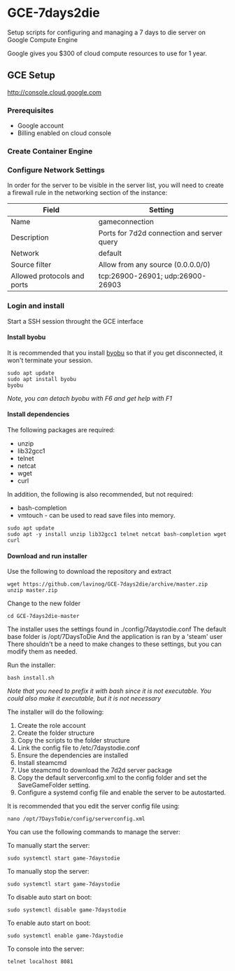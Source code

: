 # GCE-7days2die
Setup scripts for configuring and managing a 7 days to die server on Google Compute Engine

Google gives you $300 of cloud compute resources to use for 1 year.


## GCE Setup
http://console.cloud.google.com

### Prerequisites
* Google account
* Billing enabled on cloud console

### Create Container Engine


### Configure Network Settings
In order for the server to be visible in the server list, you will need to create a firewall rule in the networking section of the instance:

Field|Setting
---|---
Name|gameconnection
Description|Ports for 7d2d connection and server query
Network|default
Source filter|Allow from any source (0.0.0.0/0)
Allowed protocols and ports|tcp:26900-26901; udp:26900-26903

### Login and install
Start a SSH session throught the GCE interface

#### Install byobu
It is recommended that you install [byobu](http://byobu.co/) so that if you get disconnected, it won't terminate your session.
```
sudo apt update
sudo apt install byobu
byobu
```
*Note, you can detach byobu with F6 and get help with F1*

#### Install dependencies
The following packages are required:
* unzip
* lib32gcc1
* telnet
* netcat
* wget
* curl

In addition, the following is also recommended, but not required:
* bash-completion
* vmtouch - can be used to read save files into memory.

```
sudo apt update
sudo apt -y install unzip lib32gcc1 telnet netcat bash-completion wget curl

```

#### Download and run installer
Use the following to download the repository and extract
```
wget https://github.com/lavinog/GCE-7days2die/archive/master.zip
unzip master.zip

```
Change to the new folder
```
cd GCE-7days2die-master
```


The installer uses the settings found in ./config/7daystodie.conf
The default base folder is /opt/7DaysToDie
And the application is ran by a 'steam' user
There shouldn't be a need to make changes to these settings, but you can modify them as needed.

Run the installer:
```
bash install.sh
```
*Note that you need to prefix it with bash since it is not executable.*
*You could also make it executable, but it is not necessary*


The installer will do the following:

1. Create the role account
2. Create the folder structure
3. Copy the scripts to the folder structure
4. Link the config file to /etc/7daystodie.conf
5. Ensure the dependencies are installed
6. Install steamcmd
7. Use steamcmd to download the 7d2d server package
8. Copy the default serverconfig.xml to the config folder and set the SaveGameFolder setting.
9. Configure a systemd config file and enable the server to be autostarted.

It is recommended that you edit the server config file using:
   ```
   nano /opt/7DaysToDie/config/serverconfig.xml
   ```

You can use the following commands to manage the server:

To manually start the server:
   ```
   sudo systemctl start game-7daystodie
   ```

To manually stop the server:
   ```
   sudo systemctl start game-7daystodie
   ```

To disable auto start on boot:
   ```
   sudo systemctl disable game-7daystodie
   ```

To enable auto start on boot:
   ```
   sudo systemctl enable game-7daystodie
   ```

To console into the server:
   ```
   telnet localhost 8081
   ```



